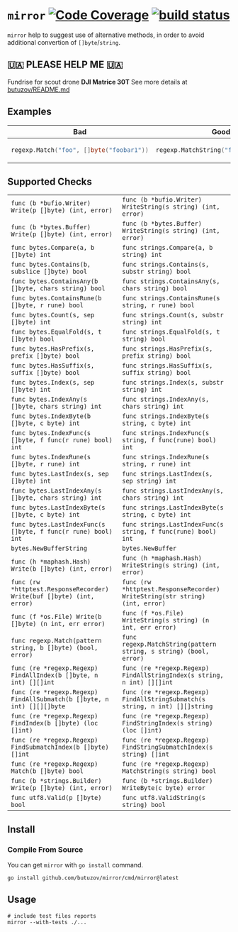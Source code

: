 # `mirror` [![Code Coverage](https://coveralls.io/repos/github/butuzov/mirror/badge.svg?branch=main)](https://coveralls.io/github/butuzov/mirror?branch=main) [![build status](https://github.com/butuzov/mirror/actions/workflows/main.yaml/badge.svg?branch=main)]()

`mirror` help to suggest use of alternative methods, in order to avoid additional convertion of `[]byte`/`string`.

## 🇺🇦 PLEASE HELP ME 🇺🇦
Fundrise for scout drone **DJI Matrice 30T** See more details at [butuzov/README.md](https://github.com/butuzov/butuzov/)

## Examples

<table>
<thead><tr><th>Bad</th><th>Good</th></tr></thead>
<tbody>
<tr><td>

```go
regexp.Match("foo", []byte("foobar1"))
```

</td><td>

```go
regexp.MatchString("foo", "foobar1")
```

</td></tr>
</tbody></table>

## Supported Checks
<table><tr>
<td><code>func (b *bufio.Writer) Write(p []byte) (int, error)</code></td>
<td><code>func (b *bufio.Writer) WriteString(s string) (int, error)</code></td>
</tr>
<tr>
<td><code>func (b *bytes.Buffer) Write(p []byte) (int, error)</code></td>
<td><code>func (b *bytes.Buffer) WriteString(s string) (int, error)</code></td>
</tr>
<tr>
<td><code>func bytes.Compare(a, b []byte) int</code></td>
<td><code>func strings.Compare(a, b string) int</code></td>
</tr>
<tr>
<td><code>func bytes.Contains(b, subslice []byte) bool</code></td>
<td><code>func strings.Contains(s, substr string) bool</code></td>
</tr>
<tr>
<td><code>func bytes.ContainsAny(b []byte, chars string) bool</code></td>
<td><code>func strings.ContainsAny(s, chars string) bool</code></td>
</tr>
<tr>
<td><code>func bytes.ContainsRune(b []byte, r rune) bool</code></td>
<td><code>func strings.ContainsRune(s string, r rune) bool</code></td>
</tr>
<tr>
<td><code>func bytes.Count(s, sep []byte) int</code></td>
<td><code>func strings.Count(s, substr string) int</code></td>
</tr>
<tr>
<td><code>func bytes.EqualFold(s, t []byte) bool</code></td>
<td><code>func strings.EqualFold(s, t string) bool</code></td>
</tr>
<tr>
<td><code>func bytes.HasPrefix(s, prefix []byte) bool</code></td>
<td><code>func strings.HasPrefix(s, prefix string) bool</code></td>
</tr>
<tr>
<td><code>func bytes.HasSuffix(s, suffix []byte) bool</code></td>
<td><code>func strings.HasSuffix(s, suffix string) bool</code></td>
</tr>
<tr>
<td><code>func bytes.Index(s, sep []byte) int</code></td>
<td><code>func strings.Index(s, substr string) int</code></td>
</tr>
<tr>
<td><code>func bytes.IndexAny(s []byte, chars string) int</code></td>
<td><code>func strings.IndexAny(s, chars string) int</code></td>
</tr>
<tr>
<td><code>func bytes.IndexByte(b []byte, c byte) int</code></td>
<td><code>func strings.IndexByte(s string, c byte) int</code></td>
</tr>
<tr>
<td><code>func bytes.IndexFunc(s []byte, f func(r rune) bool) int</code></td>
<td><code>func strings.IndexFunc(s string, f func(rune) bool) int</code></td>
</tr>
<tr>
<td><code>func bytes.IndexRune(s []byte, r rune) int</code></td>
<td><code>func strings.IndexRune(s string, r rune) int</code></td>
</tr>
<tr>
<td><code>func bytes.LastIndex(s, sep []byte) int</code></td>
<td><code>func strings.LastIndex(s, sep string) int</code></td>
</tr>
<tr>
<td><code>func bytes.LastIndexAny(s []byte, chars string) int</code></td>
<td><code>func strings.LastIndexAny(s, chars string) int</code></td>
</tr>
<tr>
<td><code>func bytes.LastIndexByte(s []byte, c byte) int</code></td>
<td><code>func strings.LastIndexByte(s string, c byte) int</code></td>
</tr>
<tr>
<td><code>func bytes.LastIndexFunc(s []byte, f func(r rune) bool) int</code></td>
<td><code>func strings.LastIndexFunc(s string, f func(rune) bool) int</code></td>
</tr>
<tr>
<td><code>bytes.NewBufferString</code></td>
<td><code>bytes.NewBuffer</code></td>
</tr>
<tr>
<td><code>func (h *maphash.Hash) Write(b []byte) (int, error)</code></td>
<td><code>func (h *maphash.Hash) WriteString(s string) (int, error)</code></td>
</tr>
<tr>
<td><code>func (rw *httptest.ResponseRecorder) Write(buf []byte) (int, error)</code></td>
<td><code>func (rw *httptest.ResponseRecorder) WriteString(str string) (int, error)</code></td>
</tr>
<tr>
<td><code>func (f *os.File) Write(b []byte) (n int, err error)</code></td>
<td><code>func (f *os.File) WriteString(s string) (n int, err error)</code></td>
</tr>
<tr>
<td><code>func regexp.Match(pattern string, b []byte) (bool, error)</code></td>
<td><code>func regexp.MatchString(pattern string, s string) (bool, error)</code></td>
</tr>
<tr>
<td><code>func (re *regexp.Regexp) FindAllIndex(b []byte, n int) [][]int</code></td>
<td><code>func (re *regexp.Regexp) FindAllStringIndex(s string, n int) [][]int</code></td>
</tr>
<tr>
<td><code>func (re *regexp.Regexp) FindAllSubmatch(b []byte, n int) [][][]byte</code></td>
<td><code>func (re *regexp.Regexp) FindAllStringSubmatch(s string, n int) [][]string</code></td>
</tr>
<tr>
<td><code>func (re *regexp.Regexp) FindIndex(b []byte) (loc []int)</code></td>
<td><code>func (re *regexp.Regexp) FindStringIndex(s string) (loc []int)</code></td>
</tr>
<tr>
<td><code>func (re *regexp.Regexp) FindSubmatchIndex(b []byte) []int</code></td>
<td><code>func (re *regexp.Regexp) FindStringSubmatchIndex(s string) []int</code></td>
</tr>
<tr>
<td><code>func (re *regexp.Regexp) Match(b []byte) bool</code></td>
<td><code>func (re *regexp.Regexp) MatchString(s string) bool</code></td>
</tr>
<tr>
<td><code>func (b *strings.Builder) Write(p []byte) (int, error)</code></td>
<td><code>func (b *strings.Builder) WriteByte(c byte) error</code></td>
</tr>
<tr>
<td><code>func utf8.Valid(p []byte) bool</code></td>
<td><code>func utf8.ValidString(s string) bool</code></td>
</tr>
</table>

## Install

### Compile From Source

You can get `mirror` with `go install` command.

```shell
go install github.com/butuzov/mirror/cmd/mirror@latest
```

## Usage

```shell
# include test files reports
mirror --with-tests ./...
```

